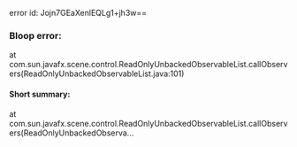 error id: Jojn7GEaXenlEQLg1+jh3w==
### Bloop error:

at com.sun.javafx.scene.control.ReadOnlyUnbackedObservableList.callObservers(ReadOnlyUnbackedObservableList.java:101)
#### Short summary: 

at com.sun.javafx.scene.control.ReadOnlyUnbackedObservableList.callObservers(ReadOnlyUnbackedObserva...